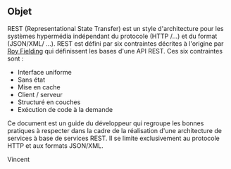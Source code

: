 
## Objet

REST (Representational State Transfer) est un style d'architecture pour les systèmes hypermédia indépendant du protocole (HTTP /...) et du format (JSON/XML/ ...).
REST est défini par six contraintes décrites à l'origine par [Roy Fielding](http://api.ics.uci.edu/~fielding/pubs/dissertation/rest_arch_style.htm) qui définissent les bases d'une API REST.
Ces six contraintes sont :
- Interface uniforme
- Sans état
- Mise en cache
- Client / serveur
- Structuré en couches
- Exécution de code à la demande

Ce document est un guide du développeur qui regroupe les bonnes pratiques à respecter dans la cadre de la réalisation d'une architecture de services à base de services REST. Il se limite exclusivement au protocole HTTP et aux formats JSON/XML.

Vincent

